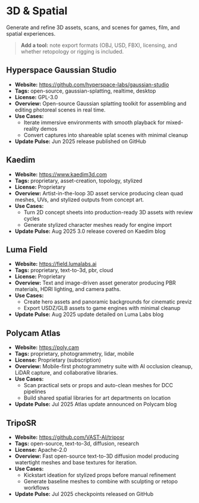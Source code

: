 # 3D & Spatial

Generate and refine 3D assets, scans, and scenes for games, film, and spatial experiences.

> **Add a tool:** note export formats (OBJ, USD, FBX), licensing, and whether retopology or rigging is included.

## Hyperspace Gaussian Studio
- **Website:** https://github.com/hyperspace-labs/gaussian-studio
- **Tags:** open-source, gaussian-splatting, realtime, desktop
- **License:** GPL-3.0
- **Overview:** Open-source Gaussian splatting toolkit for assembling and editing photoreal scenes in real time.
- **Use Cases:**
  - Iterate immersive environments with smooth playback for mixed-reality demos
  - Convert captures into shareable splat scenes with minimal cleanup
- **Update Pulse:** Jun 2025 release published on GitHub

## Kaedim
- **Website:** https://www.kaedim3d.com
- **Tags:** proprietary, asset-creation, topology, stylized
- **License:** Proprietary
- **Overview:** Artist-in-the-loop 3D asset service producing clean quad meshes, UVs, and stylized outputs from concept art.
- **Use Cases:**
  - Turn 2D concept sheets into production-ready 3D assets with review cycles
  - Generate stylized character meshes ready for engine import
- **Update Pulse:** Aug 2025 3.0 release covered on Kaedim blog

## Luma Field
- **Website:** https://field.lumalabs.ai
- **Tags:** proprietary, text-to-3d, pbr, cloud
- **License:** Proprietary
- **Overview:** Text and image-driven asset generator producing PBR materials, HDRI lighting, and camera paths.
- **Use Cases:**
  - Create hero assets and panoramic backgrounds for cinematic previz
  - Export USDZ/GLB assets to game engines with minimal cleanup
- **Update Pulse:** Aug 2025 update detailed on Luma Labs blog

## Polycam Atlas
- **Website:** https://poly.cam
- **Tags:** proprietary, photogrammetry, lidar, mobile
- **License:** Proprietary (subscription)
- **Overview:** Mobile-first photogrammetry suite with AI occlusion cleanup, LiDAR capture, and collaborative libraries.
- **Use Cases:**
  - Scan practical sets or props and auto-clean meshes for DCC pipelines
  - Build shared spatial libraries for art departments on location
- **Update Pulse:** Jul 2025 Atlas update announced on Polycam blog

## TripoSR
- **Website:** https://github.com/VAST-AI/triposr
- **Tags:** open-source, text-to-3d, diffusion, research
- **License:** Apache-2.0
- **Overview:** Fast open-source text-to-3D diffusion model producing watertight meshes and base textures for iteration.
- **Use Cases:**
  - Kickstart ideation for stylized props before manual refinement
  - Generate baseline meshes to combine with sculpting or retopo workflows
- **Update Pulse:** Jul 2025 checkpoints released on GitHub

